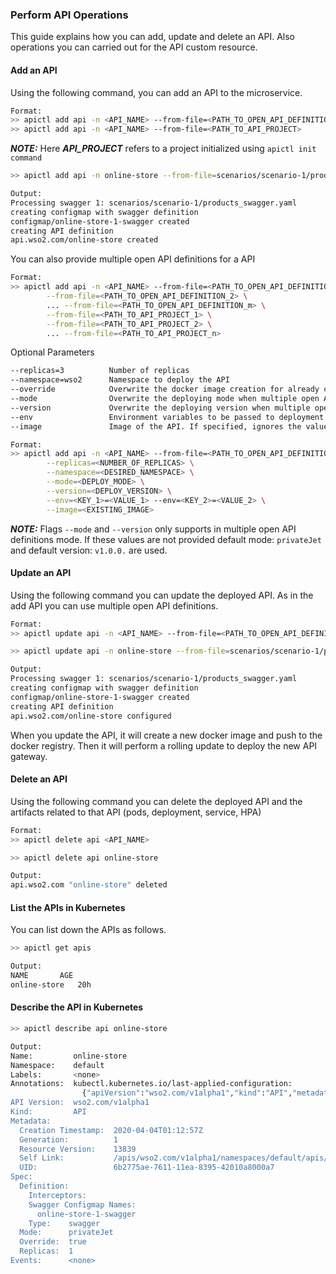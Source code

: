 ### Perform API Operations

This guide explains how you can add, update and delete an API. Also operations you can carried out for the API custom resource.

#### Add an API

Using the following command, you can add an API to the microservice.

```sh
Format:
>> apictl add api -n <API_NAME> --from-file=<PATH_TO_OPEN_API_DEFINITION>
>> apictl add api -n <API_NAME> --from-file=<PATH_TO_API_PROJECT>
```
***NOTE:*** Here ***API_PROJECT*** refers to a project initialized using `apictl init command`

```sh
>> apictl add api -n online-store --from-file=scenarios/scenario-1/products_swagger.yaml

Output:
Processing swagger 1: scenarios/scenario-1/products_swagger.yaml
creating configmap with swagger definition
configmap/online-store-1-swagger created
creating API definition
api.wso2.com/online-store created
```

You can also provide multiple open API definitions for a API

```sh
Format:
>> apictl add api -n <API_NAME> --from-file=<PATH_TO_OPEN_API_DEFINITION_1> \
        --from-file=<PATH_TO_OPEN_API_DEFINITION_2> \
        ... --from-file=<PATH_TO_OPEN_API_DEFINITION_m> \
        --from-file=<PATH_TO_API_PROJECT_1> \
        --from-file=<PATH_TO_API_PROJECT_2> \
        ... --from-file=<PATH_TO_API_PROJECT_n>
```

Optional Parameters

```sh
--replicas=3          Number of replicas
--namespace=wso2      Namespace to deploy the API
--override      	  Overwrite the docker image creation for already created docker image
--mode                Overwrite the deploying mode when multiple open API definitions provided. Available modes: privateJet, sidecar
--version             Overwrite the deploying version when multiple open API definitions provided
--env                 Environment variables to be passed to deployment
--image               Image of the API. If specified, ignores the value of --override

Format:
>> apictl add api -n <API_NAME> --from-file=<PATH_TO_OPEN_API_DEFINITION_1> --from-file=<PATH_TO_API_INIT_PROJECT_1> ... \
        --replicas=<NUMBER_OF_REPLICAS> \
        --namespace=<DESIRED_NAMESPACE> \
        --mode=<DEPLOY_MODE> \
        --version=<DEPLOY_VERSION> \
        --env=<KEY_1>=<VALUE_1> --env=<KEY_2>=<VALUE_2> \
        --image=<EXISTING_IMAGE>
```

***NOTE:*** Flags `--mode` and `--version` only supports in multiple open API definitions mode. If these values are not provided default mode: `privateJet` and default version: `v1.0.0.` are used.

#### Update an API

Using the following command you can update the deployed API. As in the add API you can use multiple open API definitions.

```sh
Format:
>> apictl update api -n <API_NAME> --from-file=<PATH_TO_OPEN_API_DEFINITION_1>
```

```sh
>> apictl update api -n online-store --from-file=scenarios/scenario-1/products_swagger.yaml

Output:
Processing swagger 1: scenarios/scenario-1/products_swagger.yaml
creating configmap with swagger definition
configmap/online-store-1-swagger created
creating API definition
api.wso2.com/online-store configured
```

When you update the API, it will create a new docker image and push to the docker registry. Then it will perform a rolling update to deploy the new API gateway.

#### Delete an API

Using the following command you can delete the deployed API and the artifacts related to that API (pods, deployment, service, HPA)

```sh
Format:
>> apictl delete api <API_NAME>

>> apictl delete api online-store

Output:
api.wso2.com "online-store" deleted
```

#### List the APIs in Kubernetes

You can list down the APIs as follows.
```sh
>> apictl get apis

Output:
NAME       AGE
online-store   20h
```

#### Describe the API in Kubernetes

```sh
>> apictl describe api online-store

Output:
Name:         online-store
Namespace:    default
Labels:       <none>
Annotations:  kubectl.kubernetes.io/last-applied-configuration:
                {"apiVersion":"wso2.com/v1alpha1","kind":"API","metadata":{"annotations":{},"creationTimestamp":null,"name":"online-store","namespace":"de...
API Version:  wso2.com/v1alpha1
Kind:         API
Metadata:
  Creation Timestamp:  2020-04-04T01:12:57Z
  Generation:          1
  Resource Version:    13839
  Self Link:           /apis/wso2.com/v1alpha1/namespaces/default/apis/online-store
  UID:                 6b2775ae-7611-11ea-8395-42010a8000a7
Spec:
  Definition:
    Interceptors:
    Swagger Configmap Names:
      online-store-1-swagger
    Type:    swagger
  Mode:      privateJet
  Override:  true
  Replicas:  1
Events:      <none>
```
